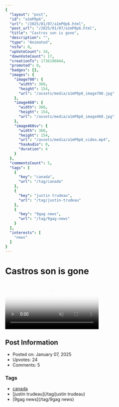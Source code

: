 ```yaml
---
{
  "layout": "post",
  "id": "a1mP0p6",
  "url": "/2025/01/07/a1mP0p6.html",
  "post_url": "/2025/01/07/a1mP0p6.html",
  "title": "Castros son is gone",
  "description": "",
  "type": "Animated",
  "nsfw": 0,
  "upVoteCount": 24,
  "downVoteCount": 17,
  "creationTs": 1736196044,
  "promoted": 0,
  "badges": [],
  "images": {
    "image700": {
      "width": 360,
      "height": 154,
      "url": "/assets/media/a1mP0p6_image700.jpg"
    },
    "image460": {
      "width": 360,
      "height": 154,
      "url": "/assets/media/a1mP0p6_image460.jpg"
    },
    "image460sv": {
      "width": 360,
      "height": 154,
      "url": "/assets/media/a1mP0p6_video.mp4",
      "hasAudio": 0,
      "duration": 4
    }
  },
  "commentsCount": 5,
  "tags": [
    {
      "key": "canada",
      "url": "/tag/canada"
    },
    {
      "key": "justin trudeau",
      "url": "/tag/justin-trudeau"
    },
    {
      "key": "9gag news",
      "url": "/tag/9gag-news"
    }
  ],
  "interests": [
    "news"
  ]
}
---
```


# Castros son is gone

<video controls playsinline loop muted poster="/assets/media/a1mP0p6_image460.jpg">
  <source src="/assets/media/a1mP0p6_video.mp4" type="video/mp4">
  Your browser does not support the video tag.
</video>

## Post Information

- Posted on: January 07, 2025
- Upvotes: 24
- Comments: 5

### Tags

- [canada](/tag/canada)
- [justin trudeau](/tag/justin trudeau)
- [9gag news](/tag/9gag news)
